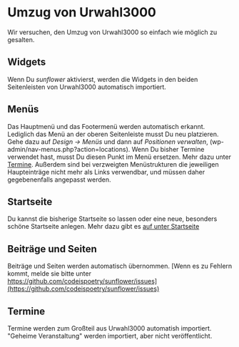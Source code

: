 # Umzug von Urwahl3000

Wir versuchen, den Umzug von Urwahl3000 so einfach wie möglich zu gesalten.

## Widgets
Wenn Du *sunflower* aktivierst, werden die Widgets in den beiden Seitenleisten von Urwahl3000 automatisch importiert.

## Menüs
Das Hauptmenü und das Footermenü werden automatisch erkannt. Lediglich das Menü an der oberen Seitenleiste musst Du neu platzieren. Gehe dazu auf *Design -> Menüs* und dann auf *Positionen verwalten*, (wp-admin/nav-menus.php?action=locations).
Wenn Du bisher Termine verwendet hast, musst Du diesen Punkt im Menü ersetzen. Mehr dazu unter [Termine](events.md#ubersichtsseite-im-menu-einfugen).
Außerdem sind bei verzweigten Menüstrukturen die jeweiligen Haupteinträge nicht mehr als Links verwendbar, und müssen daher gegebenenfalls angepasst werden.

## Startseite
Du kannst die bisherige Startseite so lassen oder eine neue, besonders schöne Startseite anlegen. Mehr dazu gibt es
[auf unter Startseite](homepage.md)

## Beiträge und Seiten 
Beiträge und Seiten werden automatisch übernommen. [Wenn es zu Fehlern kommt, melde sie bitte unter https://github.com/codeispoetry/sunflower/issues](https://github.com/codeispoetry/sunflower/issues)

## Termine
Termine werden zum Großteil aus Urwahl3000 automatish importiert.
"Geheime Veranstaltung" werden importiert, aber nicht veröffentlicht.
